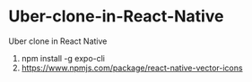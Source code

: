 # Uber-clone-in-React-Native
Uber clone in React Native


1) npm install -g expo-cli  
2) https://www.npmjs.com/package/react-native-vector-icons
